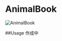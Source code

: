 # AnimalBook

![AnimalBook](https://user-images.githubusercontent.com/52994356/64425689-67dbed80-d0e7-11e9-95cd-104d02e7b273.gif)

##Usage
作成中
